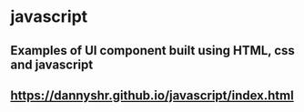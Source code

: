 # javascript

## Examples of UI component built using HTML, css and javascript

## https://dannyshr.github.io/javascript/index.html
